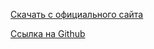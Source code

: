 [Скачать с официального сайта](https://ja2-stracciatella.github.io/download)

[Ссылка на Github](https://github.com/ja2-stracciatella/ja2-stracciatella)

